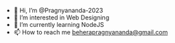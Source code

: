 - 👋 Hi, I’m @Pragnyananda-2023
- 👀 I’m interested in Web Designing
- 🌱 I’m currently learning NodeJS
- 📫 How to reach me <beherapragnyananda@gmail.com>

<!---
Pragnyananda-2023/Pragnyananda-2023 is a ✨ special ✨ repository because its `README.md` (this file) appears on your GitHub profile.
You can click the Preview link to take a look at your changes.
--->
